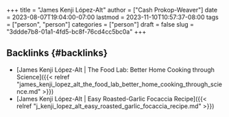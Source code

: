 +++
title = "James Kenji López-Alt"
author = ["Cash Prokop-Weaver"]
date = 2023-08-07T19:04:00-07:00
lastmod = 2023-11-10T10:57:37-08:00
tags = ["person", "person"]
categories = ["person"]
draft = false
slug = "3ddde7b8-01a1-4fd5-bc8f-76cd4cc5bc0a"
+++

## Backlinks {#backlinks}

-   [James Kenji López-Alt | The Food Lab: Better Home Cooking through Science]({{< relref "james_kenji_lopez_alt_the_food_lab_better_home_cooking_through_science.md" >}})
-   [James Kenji López-Alt | Easy Roasted-Garlic Focaccia Recipe]({{< relref "j_kenji_lopez_alt_easy_roasted_garlic_focaccia_recipe.md" >}})
